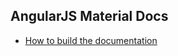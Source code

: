 AngularJS Material Docs
-------------

- [How to build the documentation](guides/BUILD.md#livedocs)
